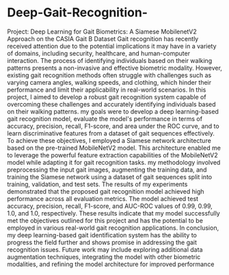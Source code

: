 # Deep-Gait-Recognition-
Project: Deep Learning for Gait Biometrics: A Siamese MobilenetV2 Approach on the CASIA Gait B Dataset
Gait recognition has recently received attention due to the potential implications it may 
have in a variety of domains, including security, healthcare, and human-computer 
interaction. The process of identifying individuals based on their walking patterns presents a 
non-invasive and effective biometric modality. However, existing gait recognition methods 
often struggle with challenges such as varying camera angles, walking speeds, and clothing, 
which hinder their performance and limit their applicability in real-world scenarios. In this 
project, I aimed to develop a robust gait recognition system capable of overcoming these 
challenges and accurately identifying individuals based on their walking patterns. my goals
were to develop a deep learning-based gait recognition model, evaluate the model's 
performance in terms of accuracy, precision, recall, F1-score, and area under the ROC curve, 
and to learn discriminative features from a dataset of gait sequences effectively. To achieve 
these objectives, I employed a Siamese network architecture based on the pre-trained 
MobileNetV2 model. This architecture enabled me to leverage the powerful feature 
extraction capabilities of the MobileNetV2 model while adapting it for gait recognition tasks.
my methodology involved preprocessing the input gait images, augmenting the training 
data, and training the Siamese network using a dataset of gait sequences split into training, 
validation, and test sets. The results of my experiments demonstrated that the proposed 
gait recognition model achieved high performance across all evaluation metrics. The model 
achieved test accuracy, precision, recall, F1-score, and AUC-ROC values of 0.99, 0.99, 1.0, 
and 1.0, respectively. These results indicate that my model successfully met the objectives 
outlined for this project and has the potential to be employed in various real-world gait 
recognition applications. In conclusion, my deep learning-based gait identification system 
has the ability to progress the field further and shows promise in addressing the gait 
recognition issues. Future work may include exploring additional data augmentation 
techniques, integrating the model with other biometric modalities, and refining the model 
architecture for improved performance

